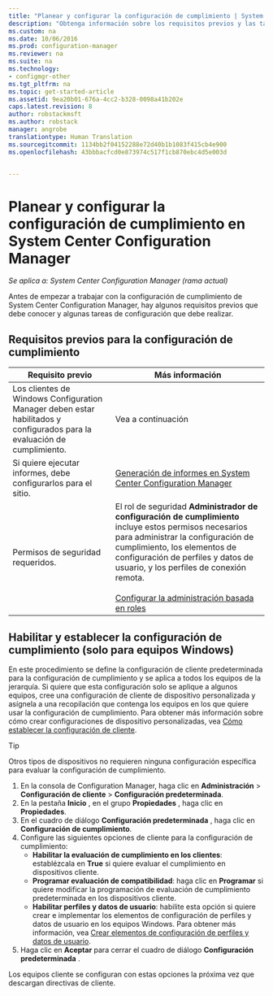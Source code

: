 ```yaml
---
title: "Planear y configurar la configuración de cumplimiento | System Center Configuration Manager"
description: "Obtenga información sobre los requisitos previos y las tareas de configuración necesarios para trabajar con la configuración de cumplimiento de System Center Configuration Manager."
ms.custom: na
ms.date: 10/06/2016
ms.prod: configuration-manager
ms.reviewer: na
ms.suite: na
ms.technology:
- configmgr-other
ms.tgt_pltfrm: na
ms.topic: get-started-article
ms.assetid: 9ea20b01-676a-4cc2-b328-0098a41b202e
caps.latest.revision: 8
author: robstackmsft
ms.author: robstack
manager: angrobe
translationtype: Human Translation
ms.sourcegitcommit: 1134bb2f04152288e72d40b1b1083f415cb4e900
ms.openlocfilehash: 43bbbacfcd0e873974c517f1cb870ebc4d5e003d


---
```

# <a name="plan-for-and-configure-compliance-settings-in-system-center-configuration-manager"></a>Planear y configurar la configuración de cumplimiento en System Center Configuration Manager

*Se aplica a: System Center Configuration Manager (rama actual)*

Antes de empezar a trabajar con la configuración de cumplimiento de System Center Configuration Manager, hay algunos requisitos previos que debe conocer y algunas tareas de configuración que debe realizar.  

## <a name="prerequisites-for-compliance-settings"></a>Requisitos previos para la configuración de cumplimiento  

|Requisito previo|Más información|  
|------------------|----------------------|  
|Los clientes de Windows Configuration Manager deben estar habilitados y configurados para la evaluación de cumplimiento.|Vea a continuación|  
|Si quiere ejecutar informes, debe configurarlos para el sitio.|[Generación de informes en System Center Configuration Manager](../../core/servers/manage/reporting.md)|  
|Permisos de seguridad requeridos.|El rol de seguridad **Administrador de configuración de cumplimiento** incluye estos permisos necesarios para administrar la configuración de cumplimiento, los elementos de configuración de perfiles y datos de usuario, y los perfiles de conexión remota.<br /><br /> [Configurar la administración basada en roles](../../core/servers/deploy/configure/configure-role-based-administration.md)|  

##  <a name="enable-and-configure-compliance-settings-for-windows-pcs-only"></a>Habilitar y establecer la configuración de cumplimiento (solo para equipos Windows)  

En este procedimiento se define la configuración de cliente predeterminada para la configuración de cumplimiento y se aplica a todos los equipos de la jerarquía. Si quiere que esta configuración solo se aplique a algunos equipos, cree una configuración de cliente de dispositivo personalizada y asígnela a una recopilación que contenga los equipos en los que quiere usar la configuración de cumplimiento. Para obtener más información sobre cómo crear configuraciones de dispositivo personalizadas, vea [Cómo establecer la configuración de cliente](../../core/clients/deploy/configure-client-settings.md).  

> [!TIP]  
>  Otros tipos de dispositivos no requieren ninguna configuración específica para evaluar la configuración de cumplimiento.  

1.  En la consola de Configuration Manager, haga clic en **Administración** > **Configuración de cliente** > **Configuración predeterminada**.  
2.  En la pestaña **Inicio** , en el grupo **Propiedades** , haga clic en **Propiedades**.  
3.  En el cuadro de diálogo **Configuración predeterminada** , haga clic en **Configuración de cumplimiento**.  
4.  Configure las siguientes opciones de cliente para la configuración de cumplimiento:
    - **Habilitar la evaluación de cumplimiento en los clientes**: establézcala en **True** si quiere evaluar el cumplimiento en dispositivos cliente.
    - **Programar evaluación de compatibilidad**: haga clic en **Programar** si quiere modificar la programación de evaluación de cumplimiento predeterminada en los dispositivos cliente.
    - **Habilitar perfiles y datos de usuario**: habilite esta opción si quiere crear e implementar los elementos de configuración de perfiles y datos de usuario en los equipos Windows. Para obtener más información, vea [Crear elementos de configuración de perfiles y datos de usuario](/sccm/compliance/deploy-use/create-remote-connection-profiles).
5. Haga clic en **Aceptar** para cerrar el cuadro de diálogo **Configuración predeterminada** .  

Los equipos cliente se configuran con estas opciones la próxima vez que descargan directivas de cliente.  



<!--HONumber=Nov16_HO1-->


